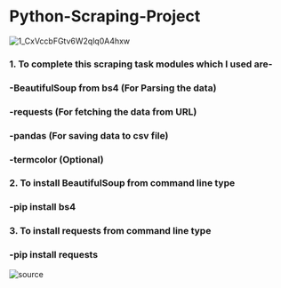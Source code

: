 # Python-Scraping-Project

![1_CxVccbFGtv6W2qlq0A4hxw](https://user-images.githubusercontent.com/68494604/115964366-cb779080-a541-11eb-99de-53305572a892.png)

### 1. To complete this scraping task modules which I used are-

### -BeautifulSoup from bs4 (For Parsing the data)

### -requests (For fetching the data from URL)

### -pandas (For saving data to csv file)

### -termcolor (Optional)


### 2. To install BeautifulSoup from command line type 

### -pip install bs4

### 3. To install requests from command line type 

### -pip install requests

![source](https://user-images.githubusercontent.com/68494604/94645884-950ac780-030a-11eb-9c8f-40d9740fc6ad.gif)
